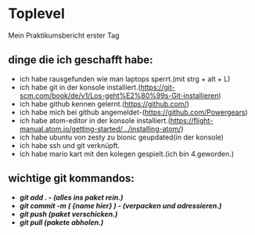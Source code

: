 # Toplevel
Mein Praktikumsbericht erster Tag

## dinge die ich geschafft habe:

* ich habe rausgefunden wie man laptops sperrt.(mit strg + alt + L)
* ich habe git in der konsole installiert.(https://git-scm.com/book/de/v1/Los-geht%E2%80%99s-Git-installieren)
* ich habe github kennen gelernt.(https://github.com/)
* ich habe mich bei github angemeldet-(https://github.com/Powergears)
* ich habe atom-editor in der konsole installiert.(https://flight-manual.atom.io/getting-started/.../installing-atom/)
* ich habe ubuntu von zesty zu bionic geupdated(in der konsole)
* ich habe ssh und git verknüpft.
* ich habe mario kart mit den kolegen gespielt.(ich bin 4.geworden.)


## wichtige git kommandos:

* ***git add . - (alles ins paket rein.)***
* ***git commit -m ( {name hier} ) - (verpacken und adressieren.)***
* ***git push (paket verschicken.)***
* ***git pull (pakete abholen.)***
